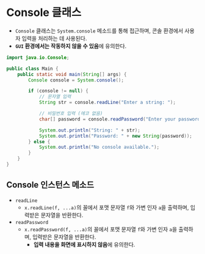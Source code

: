 # Console 클래스

- `Console` 클래스는 `System.console` 메소드를 통해 접근하며, 콘솔 환경에서 사용자 입력을 처리하는 데 사용된다.
- **`GUI` 환경에서는 작동하지 않을 수 있음**에 유의한다.

```java
import java.io.Console;

public class Main {
    public static void main(String[] args) {
        Console console = System.console();

        if (console != null) {
            // 문자열 입력
            String str = console.readLine("Enter a string: ");

            // 비밀번호 입력 (에코 없음)
            char[] password = console.readPassword("Enter your password: ");

            System.out.println("String: " + str);
            System.out.println("Password: " + new String(password));
        } else {
            System.out.println("No console available.");
        }
    }
}
```

## Console 인스턴스 메소드

- `readLine`
  - `x.readLine(f, ...a)`의 꼴에서 포맷 문자열 `f`와 가변 인자 `a`을 출력하며, 입력받은 문자열을 반환한다.
- `readPassword`
  - `x.readPassword(f, ...a)`의 꼴에서 포맷 문자열 `f`와 가변 인자 `a`을 출력하며, 입력받은 문자열을 반환한다.
    - **입력 내용을 화면에 표시하지 않음**에 유의한다.

